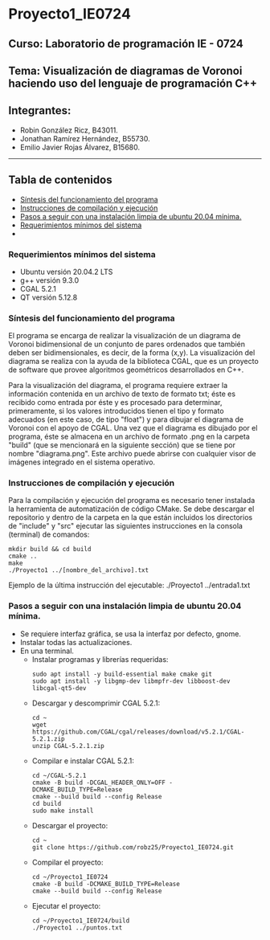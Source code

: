 <h1> Proyecto1_IE0724 </h1>

<h2> Curso: Laboratorio de programación IE - 0724</h2>
  
<h2> Tema: Visualización de diagramas de Voronoi haciendo uso del lenguaje de programación C++ </h2>

<h2>Integrantes:</h2>

<p>
  <ul>
    <li> Robin González Ricz, B43011.           </li>
    <li> Jonathan Ramírez Hernández, B55730.    </li>
    <li> Emilio Javier Rojas Álvarez, B15680.   </li>
  </ul>
</p>

<hr>

## Tabla de contenidos
* [Síntesis del funcionamiento del programa](#program-info)
* [Instrucciones de compilación y ejecución](#instructions)
* [Pasos a seguir con una instalación limpia de ubuntu 20.04 mínima.](#ubuntu)
* [Requerimientos mínimos del sistema](#requisitos)
* 
<h3> Requerimientos mínimos del sistema </h3>
<p>
  <ul>
    <li> Ubuntu versión 20.04.2 LTS           </li>
    <li> g++ versión 9.3.0                    </li>
    <li> CGAL 5.2.1                           </li>
    <li> QT versión 5.12.8                    </li>
  </ul>
</p>


<h3>  Síntesis del funcionamiento del programa  </h3>
  <p >
      El programa se encarga de realizar la visualización de un diagrama de Voronoi bidimensional de un conjunto de pares ordenados que también deben
      ser bidimensionales, es decir, de la forma (x,y). La visualización del diagrama se realiza con la ayuda de la biblioteca CGAL, que es un proyecto
      de software que provee algoritmos geométricos desarrollados en C++.
  </p>
  
  <p>
      Para la visualización del diagrama, el programa requiere extraer la información contenida en un archivo de texto de formato txt; éste es recibido como             entrada por éste y es procesado para determinar, primeramente, si los valores introducidos tienen el tipo y formato adecuados (en este caso, de tipo               "float") y para dibujar el diagrama de Voronoi con el apoyo de CGAL. Una vez que el diagrama es dibujado por el programa, éste se almacena en un archivo de       formato .png en la carpeta "build" (que se mencionará en la siguiente sección) que se tiene por nombre "diagrama.png". Este archivo puede abrirse con 
      cualquier visor de imágenes integrado en el sistema operativo.
  </p>

  
<h3> Instrucciones de compilación y ejecución </h3>
  <p>
      Para la compilación y ejecución del programa es necesario tener instalada la herramienta de automatización de código CMake. 
      Se debe descargar el repositorio y dentro de la carpeta en la que están incluidos los directorios de "include" y "src" ejecutar las siguientes
      instrucciones en la consola (terminal) de comandos:
  </p>
  
  ```
  mkdir build && cd build     
  cmake ..                    
  make                        
  ./Proyecto1 ../[nombre_del_archivo].txt   
  ```
      
  <p>
      Ejemplo de la última instrucción del ejecutable:
                  ./Proyecto1 ../entrada1.txt
  </p>
  
  
  
  <h3>Pasos a seguir con una instalación limpia de ubuntu 20.04 mínima. </h3>

 - Se requiere interfaz gráfica, se usa la interfaz por defecto, gnome.
 - Instalar todas las actualizaciones.
 - En una terminal.
   - Instalar programas y librerías requeridas:
     ```
     sudo apt install -y build-essential make cmake git
     sudo apt install -y libgmp-dev libmpfr-dev libboost-dev libcgal-qt5-dev
     ```
   - Descargar y descomprimir CGAL 5.2.1:
     ```
     cd ~
     wget https://github.com/CGAL/cgal/releases/download/v5.2.1/CGAL-5.2.1.zip
     unzip CGAL-5.2.1.zip
     ```
   - Compilar e instalar CGAL 5.2.1:
     ```
     cd ~/CGAL-5.2.1
     cmake -B build -DCGAL_HEADER_ONLY=OFF -DCMAKE_BUILD_TYPE=Release
     cmake --build build --config Release
     cd build
     sudo make install
     ```
   - Descargar el proyecto:
     ```
     cd ~
     git clone https://github.com/robz25/Proyecto1_IE0724.git
     ```
   - Compilar el proyecto:
     ```
     cd ~/Proyecto1_IE0724
     cmake -B build -DCMAKE_BUILD_TYPE=Release
     cmake --build build --config Release
     ```
   - Ejecutar el proyecto:
     ```
     cd ~/Proyecto1_IE0724/build
     ./Proyecto1 ../puntos.txt
     ```
  
  
  
  
  
